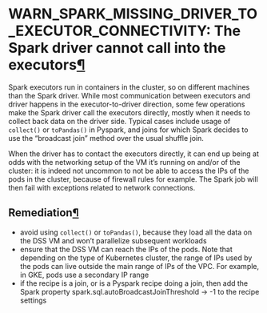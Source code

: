 WARN\_SPARK\_MISSING\_DRIVER\_TO\_EXECUTOR\_CONNECTIVITY: The Spark driver cannot call into the executors[¶](#warn-spark-missing-driver-to-executor-connectivity-the-spark-driver-cannot-call-into-the-executors "Permalink to this heading")
=============================================================================================================================================================================================================================================


Spark executors run in containers in the cluster, so on different machines than the Spark driver. While most communication between executors and driver happens in the executor\-to\-driver direction, some few operations make the Spark driver call the executors directly, mostly when it needs to collect back data on the driver side. Typical cases include usage of `collect()` or `toPandas()` in Pyspark, and joins for which Spark decides to use the “broadcast join” method over the usual shuffle join.


When the driver has to contact the executors directly, it can end up being at odds with the networking setup of the VM it’s running on and/or of the cluster: it is indeed not uncommon to not be able to access the IPs of the pods in the cluster, because of firewall rules for example. The Spark job will then fail with exceptions related to network connections.



Remediation[¶](#remediation "Permalink to this heading")
--------------------------------------------------------


* avoid using `collect()` or `toPandas()`, because they load all the data on the DSS VM and won’t parallelize subsequent workloads
* ensure that the DSS VM can reach the IPs of the pods. Note that depending on the type of Kubernetes cluster, the range of IPs used by the pods can live outside the main range of IPs of the VPC. For example, in GKE, pods use a secondary IP range
* if the recipe is a join, or is a Pyspark recipe doing a join, then add the Spark property spark.sql.autoBroadcastJoinThreshold \-\> \-1 to the recipe settings